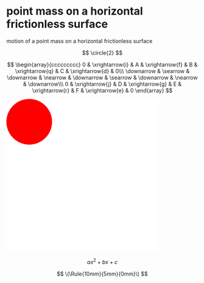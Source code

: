 # point mass on a horizontal frictionless surface
motion of a point mass on a horizontal frictionless surface

$$
\circle{2}
$$


$$
\begin{array}{ccccccccc}   
0 & \xrightarrow{i} & A & \xrightarrow{f} & B & \xrightarrow{q} & C & \xrightarrow{d} & 0\\\
\downarrow & \searrow & \downarrow & \nearrow & \downarrow & \searrow & \downarrow & \nearrow & \downarrow\\\  
0 & \xrightarrow{j} & D & \xrightarrow{g} & E & \xrightarrow{r} & F & \xrightarrow{e} & 0  
\end{array}  
$$

![](rect.svg)

$$
ax^2 + bx + c
$$

$$
\(\Rule{10mm}{5mm}{0mm}\)
$$
